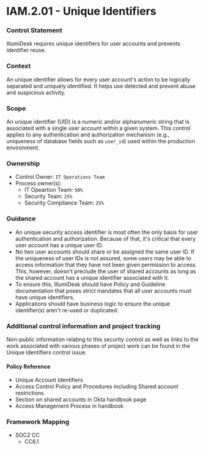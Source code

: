 # IAM.2.01 - Unique Identifiers



### Control Statement

IllumiDesk  requires unique identifiers for user accounts and prevents identifier reuse.

###  Context

An unique identifier allows for every user account's action to be logically separated and uniquely identified. It helps use detected and prevent abuse and suspicious activity.

###  Scope

An unique identifier \(UID\) is a numeric and/or alphanumeric string that is associated with a single user account within a given system. This control applies to any authentication and authorization mechanism \(e.g., uniqueness of database fields such as `user_id`\) used within the production environment.

###  Ownership

* Control Owner: `IT Operations Team`
* Process owner\(s\):
  * IT Opeartion Team: `50%`
  * Security Team: `25%`
  * Security Compliance Team: `25%`

###  Guidance

* An unique security access identifier is most often the only basis for user authentication and authorization. Because of that, it's critical that every user account has a unique user ID.
* No two user accounts should share or be assigned the same user ID. If the uniqueness of user IDs is not assured, some users may be able to access information that they have not been given permission to access. This, however, doesn't preclude the user of shared accounts as long as the shared account has a unique identifier associated with it.
* To ensure this, IllumiDesk should have Policy and Guideline documentation that poses strict mandates that all user accounts must have unique identifiers.
* Applications should have business logic to ensure the unique identifier\(s\) aren't re-used or duplicated.

###  Additional control information and project tracking

Non-public information relating to this security control as well as links to the work associated with various phases of project work can be found in the Unique Identifiers control issue.

####  Policy Reference

* Unique Account Identifiers
* Access Control Policy and Procedures including Shared account restrictions
* Section on shared accounts in Okta handbook page
* Access Management Process in handbook

###  Framework Mapping

* SOC2 CC
  * CC6.1

